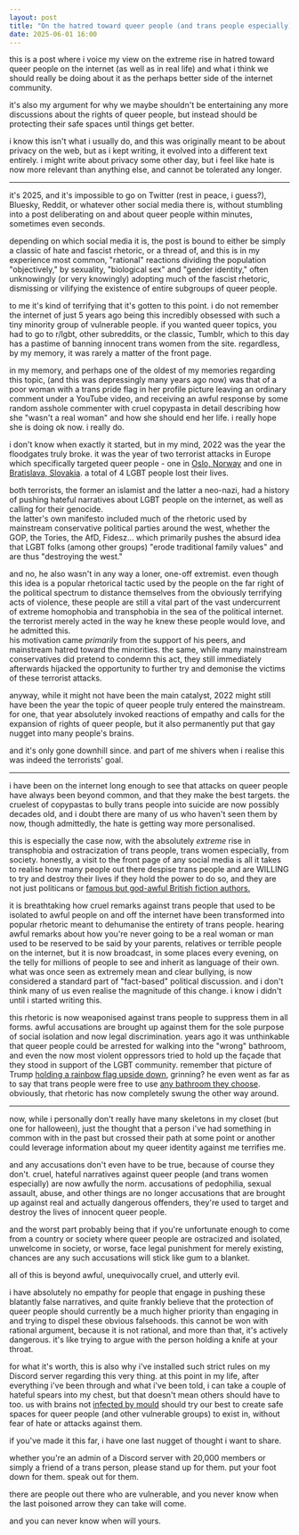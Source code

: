 ```yaml
---
layout: post
title: "On the hatred toward queer people (and trans people especially) and what we should be doing about it"
date: 2025-06-01 16:00
---
```


this is a post where i voice my view on the extreme rise in hatred toward queer people on the internet (as well as in real life)
and what i think we should really be doing about it as the perhaps better side of the internet community.

it's also my argument for why we maybe shouldn't be entertaining any more
discussions about the rights of queer people,
but instead should be protecting their safe spaces until things get better.

i know this isn't what i usually do, and this was originally meant to be about privacy on the web, but as i kept writing, it evolved into a different text
entirely. i might write about privacy some other day, but i feel like hate is now more relevant than anything else,
and cannot be tolerated any longer.

---

it's 2025, and it's impossible to go on Twitter (rest in peace, i guess?), Bluesky, Reddit, or whatever
other social media there is, without stumbling into a post deliberating on and about queer people within minutes, sometimes even seconds.

depending on which social media it is, the post is bound to either be simply a classic of hate and fascist rhetoric,
or a thread of, and this is in my experience most common, "rational" reactions dividing the population
"objectively," by sexuality, "biological sex" and "gender identity," often unknowingly (or very knowingly) adopting much of the fascist rhetoric,
dismissing or vilifying the existence of entire subgroups of queer people.

to me it's kind of terrifying that it's gotten to this point.
i do not remember the internet of just 5 years ago being this incredibly obsessed with such a tiny minority group
of vulnerable people. if you wanted queer topics, you had to go to r/lgbt, other subreddits, or the classic, Tumblr, which
to this day has a pastime of banning innocent trans women from the site.
regardless, by my memory, it was rarely a matter of the front page.

in my memory, and perhaps one of the oldest of my memories regarding this topic, (and this was depressingly many years ago now)
was that of a poor woman with a trans pride flag in her profile picture leaving an ordinary comment under a YouTube video,
and receiving an awful response by some random asshole commenter with cruel copypasta in detail describing how she "wasn't a real woman" and how she should end her life.
i really hope she is doing ok now. i really do.

i don't know when exactly it started, but in my mind, 2022 was the year the floodgates truly broke.
it was the year of two terrorist attacks in Europe which specifically targeted queer people -
one in [Oslo, Norway](https://en.wikipedia.org/wiki/2022_Oslo_shooting) and one in [Bratislava, Slovakia](https://www.reuters.com/world/europe/slovak-pm-condemns-shooting-that-killed-two-outside-gay-bar-2022-10-13/). a total of 4 LGBT people lost their lives.

both terrorists, the former an islamist and the latter a neo-nazi, had a history of pushing hateful narratives about LGBT people
on the internet, as well as calling for their genocide.  
the latter's own manifesto included much of the rhetoric used by
mainstream conservative political parties around the west, whether the GOP, the Tories, the AfD, Fidesz...
which primarily pushes the absurd idea that LGBT folks (among other groups) "erode traditional family values" and are thus "destroying the west."

and no, he also wasn't in any way a loner, one-off extremist.
even though this idea is a popular rhetorical tactic used by the people on the far right of the political spectrum
to distance themselves from the obviously terrifying acts of violence,
these people are still a vital part of the vast undercurrent of extreme homophobia and transphobia in the sea of the political internet.
the terrorist merely acted in the way he knew these people would love,
and he admitted this.  
his motivation came *primarily* from the support of his peers,
and mainstream hatred toward the minorities.
the same, while many mainstream conservatives did pretend to condemn this act,
they still immediately afterwards hijacked the opportunity to further try and demonise the victims of these terrorist attacks.

anyway, while it might not have been the main catalyst, 2022 might still have been the year the topic of queer people
truly entered the mainstream.
for one, that year absolutely invoked reactions of empathy and calls for the expansion of rights of queer people,
but it also permanently put that gay nugget into many people's brains.

and it's only gone downhill since. and part of me shivers when i realise this was indeed the terrorists' goal.

---

i have been on the internet long enough to see that attacks on queer people have always been beyond common,
and that they make the best targets. the cruelest of copypastas to bully trans people into suicide
are now possibly decades old, and i doubt there are many of us who haven't seen them by now,
though admittedly, the hate is getting way more personalised.

this is especially the case now, with the absolutely *extreme* rise in transphobia
and ostracization of trans people, trans women especially, from society.
honestly, a visit to the front page of any social media is all it takes to realise how many people out there
despise trans people and are WILLING to try and destroy their lives if they hold the power to do so,
and they are not just politicans or [famous but god-awful British fiction authors.](https://www.vox.com/culture/23622610/jk-rowling-transphobic-statements-timeline-history-controversy)

it is breathtaking how cruel remarks against trans people that used to be isolated to awful
people on and off the internet have been transformed into popular rhetoric meant to dehumanise the entirety of trans people.
hearing awful remarks about how you're never going to be a real woman or man used to be reserved to be said by
your parents, relatives or terrible people on the internet, but it is now broadcast, in some places every evening,
on the telly for millions of people to see and inherit as language of their own. what was once seen as extremely
mean and clear bullying, is now considered a standard part of "fact-based" political discussion.
and i don't think many of us even realise the magnitude of this change.
i know i didn't until i started writing this.

this rhetoric is now weaponised against trans people to suppress them in all forms.
awful accusations are brought up against them for the sole purpose of social isolation and now legal
discrimination. years ago it was unthinkable that queer people could be arrested for walking into the
"wrong" bathroom, and even the now most violent oppressors tried to hold up the façade that they
stood in support of the LGBT community. remember that picture of Trump [holding a rainbow flag upside down](https://qz.com/823649/donald-trump-unfurled-a-rainbow-flag-with-lgbt-written-on-it-at-a-rally-in-greeley-colorado-to-express-his-so-called-support), grinning?
he even went as far as to say that trans people were free to use [any bathroom they choose](https://time.com/5595474/donald-trump-roll-back-transgender-protections/).
obviously, that rhetoric has now completely swung the other way around.

---

now, while i personally don't really have many skeletons in my closet (but one for halloween),
just the thought that a person i've had
something in common with in the past but crossed their path at some point or another
could leverage information about my queer identity against me terrifies me.

and any accusations don't even have to be true, because of course they don't.
cruel, hateful narratives against queer people (and trans women especially)
are now awfully the norm. accusations of pedophilia, sexual assault, abuse, and other things are no longer
accusations that are brought up against real and actually dangerous offenders, they're used to target and destroy
the lives of innocent queer people. 

and the worst part probably being that if you're unfortunate enough to come from a country or society
where queer people are ostracized and isolated, unwelcome in society, or worse, face legal punishment for
merely existing, chances are any such accusations will stick like gum to a blanket.

all of this is beyond awful, unequivocally cruel, and utterly evil.

i have absolutely no empathy for people that engage in pushing these blatantly false narratives,
and quite frankly believe that the protection of queer people should currently be a much higher priority
than engaging in and trying to dispel these obvious falsehoods.
this cannot be won with rational argument, because it is not rational, and more than that, it's actively dangerous.
it's like trying to argue with the person holding a knife at your throat.

for what it's worth, this is also why i've installed such strict rules on my Discord server regarding this
very thing. at this point in my life, after everything i've been through and what i've been told,
i can take a couple of hateful spears into my chest,
but that doesn't mean others should have to too. us with brains not [infected by mould](https://www.distractify.com/p/jk-rowling-black-mold) should try
our best to create safe spaces for queer people (and other vulnerable groups) to exist in,
without fear of hate or attacks against them.

if you've made it this far, i have one last nugget of thought i want to share.

whether you're an admin of a Discord server with 20,000 members or simply a friend of a trans person,
please stand up for them. put your foot down for them. speak out for them.

there are people out there who are vulnerable, and you never know when the last poisoned arrow they
can take will come.

and you can never know when will yours.
